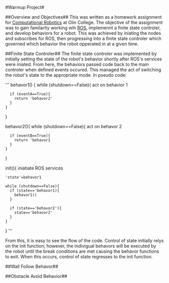 #Warmup Project#

##Overview and Objectives##
This was written as a homework assignment for [Computational Robotics](https://sites.google.com/site/comprobofall14/home) at Olin College. The objective of the assignment was to gain familarity working wih [ROS](http://www.ros.org/), implemennt a finite state controler, and develop behaviors for a robot. This was achieved by iniating the nodes and subscribes for ROS, then progressing into a finite state controler which governed which behavior the robot opperated in at a given time. 

##Finite State Controler##
The finite state controler was implemented by initially setting the state of the robot's behavior shortly after ROS's services were iniated. From here, the behaviors passed code back to the main controler when defined events occured. This managed the act of switching the robot's state to the appropriate mode. In pseudo code:

'''
  behavor1() {
    while (shutdown==False){
      act on behavior 1
      
      if (eventA==True){
        return 'behavor2'
      }
    }
  }
  
  behavor2(){
    while (shutdown==False){
      act on behavor 2
      
      if (eventB==True){
        return 'behavor1
      }
    }
  }
  
  init(){
    iniatiate ROS services
    
    'state'=behavor1
    
    while (shutdown==False){
      if (state=='behavor1){
        behavor1()
      }
      
      if (state=='behavor2'){
        state=='behavor2'
      }
    }
  }
'''

From this, it is easy to see the flow of the code. Control of state initially relys on the init function; however, the indivigual behavors will be executed by the robot until the break conditions are met causing the behavor functions to exit. When this occurs, control of state regresses to the init function. 

##Wall Follow Behavor##


##Obstacle Avoid Behavior##
